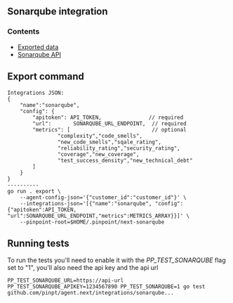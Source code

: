 ## Sonarqube integration

### Contents

- [Exported data](./_docs/exported_data.md)
- [Sonarqube API](https://docs.sonarqube.org/display/SONARQUBE43/Web+Service+API)

## Export command

```
Integrations JSON:
{
	"name":"sonarqube",
	"config": {
		"apitoken": API_TOKEN,               // required
		"url":       SONARQUBE_URL_ENDPOINT,  // required
		"metrics": [                          // optional
				"complexity","code_smells",
				"new_code_smells","sqale_rating",
				"reliability_rating","security_rating",
				"coverage","new_coverage",
				"test_success_density","new_technical_debt"
		]
	}
}
----------
go run . export \
    --agent-config-json='{"customer_id":"customer_id"}' \
    --integrations-json='[{"name":"sonarqube", "config":{"apitoken":API_TOKEN, "url":SONARQUBE_URL_ENDPOINT,"metrics":METRICS_ARRAY}}]' \
    --pinpoint-root=$HOME/.pinpoint/next-sonarqube
```

## Running tests

To run the tests you'll need to enable it with the _PP_TEST_SONARQUBE_ flag set to "1", you'll also need the api key and the api url

```
PP_TEST_SONARQUBE_URL=https://api-url PP_TEST_SONARQUBE_APIKEY=1234567890 PP_TEST_SONARQUBE=1 go test github.com/pinpt/agent.next/integrations/sonarqube...
```
